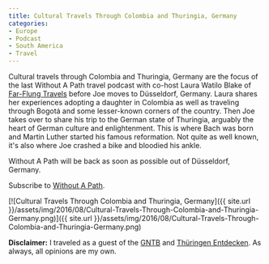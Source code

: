 ```yaml
---
title: Cultural Travels Through Colombia and Thuringia, Germany
categories:
- Europe
- Podcast
- South America
- Travel
---
```


Cultural travels through Colombia and Thuringia, Germany are the focus of the last Without A Path travel podcast with co-host Laura Watilo Blake of [Far-Flung Travels](http://www.farflungtravels.com/) before Joe moves to Düsseldorf, Germany. Laura shares her experiences adopting a daughter in Colombia as well as traveling through Bogotá and some lesser-known corners of the country. Then Joe takes over to share his trip to the German state of Thuringia, arguably the heart of German culture and enlightenment. This is where Bach was born and Martin Luther started his famous reformation. Not quite as well known, it's also where Joe crashed a bike and bloodied his ankle.

Without A Path will be back as soon as possible out of Düsseldorf, Germany.

Subscribe to [Without A Path](https://itunes.apple.com/us/podcast/without-a-path/id1037475413?l=es&mt=2).<!-- more -->

[![Cultural Travels Through Colombia and Thuringia, Germany]({{ site.url }}/assets/img/2016/08/Cultural-Travels-Through-Colombia-and-Thuringia-Germany.png)]({{ site.url }}/assets/img/2016/08/Cultural-Travels-Through-Colombia-and-Thuringia-Germany.png)

**Disclaimer:** I traveled as a guest of the [GNTB](http://www.germany.travel/en) and [Thüringen Entdecken](https://www.thueringen-entdecken.de/). As always, all opinions are my own.
